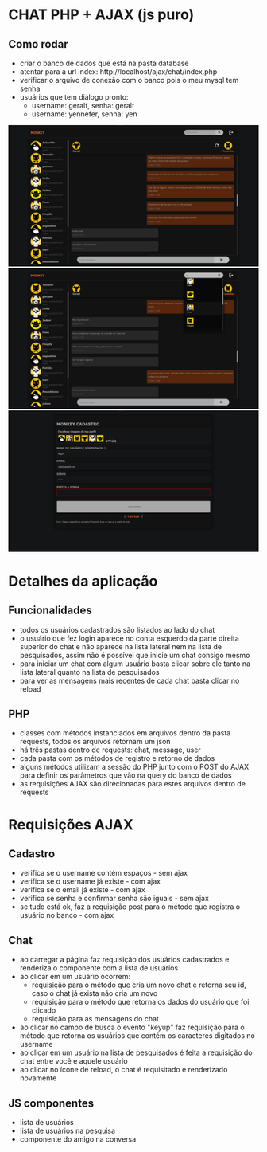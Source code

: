 # CHAT PHP + AJAX (js puro)
## Como rodar
- criar o banco de dados que está na pasta database
- atentar para a url index: http://localhost/ajax/chat/index.php
- verificar o arquivo de conexão com o banco pois o meu mysql tem senha
- usuários que tem diálogo pronto: 
    - username: geralt, senha: geralt
    - username: yennefer, senha: yen

<img src="print/chat.png" style="width: 720px">

<img src="print/busca.png" style="width: 720px">

<img src="print/cadastro.png" style="width: 720px">

# Detalhes da aplicação

## Funcionalidades
- todos os usuários cadastrados são listados ao lado do chat
- o usuário que fez login aparece no conta esquerdo da parte direita superior do chat e não aparece na lista lateral nem na lista de pesquisados, assim não é possível que inicie um chat consigo mesmo
- para iniciar um chat com algum usuário basta clicar sobre ele tanto na lista lateral quanto na lista de pesquisados
- para ver as mensagens mais recentes de cada chat basta clicar no reload 

## PHP
- classes com métodos instanciados em arquivos dentro da pasta requests, todos os arquivos retornam um json
- há três pastas dentro de requests: chat, message, user
- cada pasta com os métodos de registro e retorno de dados
- alguns métodos utilizam a sessão do PHP junto com o POST do AJAX para definir os parâmetros que vão na query do banco de dados
- as requisições AJAX são direcionadas para estes arquivos dentro de requests

# Requisições AJAX
## Cadastro
- verifica se o username contém espaços - sem ajax
- verifica se o username já existe - com ajax
- verifica se o email já existe - com ajax
- verifica se senha e confirmar senha são iguais - sem ajax
- se tudo está ok, faz a requisição post para o método que registra o usuário no banco - com ajax

## Chat
- ao carregar a página faz requisição dos usuários cadastrados e renderiza o componente com a lista de usuários
- ao clicar em um usuário ocorrem: 
    - requisição para o método que cria um novo chat e retorna seu id, caso o chat já exista não cria um novo
    - requisição para o método que retorna os dados do usuário que foi clicado
    - requisição para as mensagens do chat
- ao clicar no campo de busca o evento "keyup" faz requisição para o método que retorna os usuários que contém os caracteres digitados no username
- ao clicar em um usuário na lista de pesquisados é feita a requisição do chat entre você e aquele usuário
- ao clicar no ícone de reload, o chat é requisitado e renderizado novamente

## JS componentes
- lista de usuários 
- lista de usuários na pesquisa
- componente do amigo na conversa